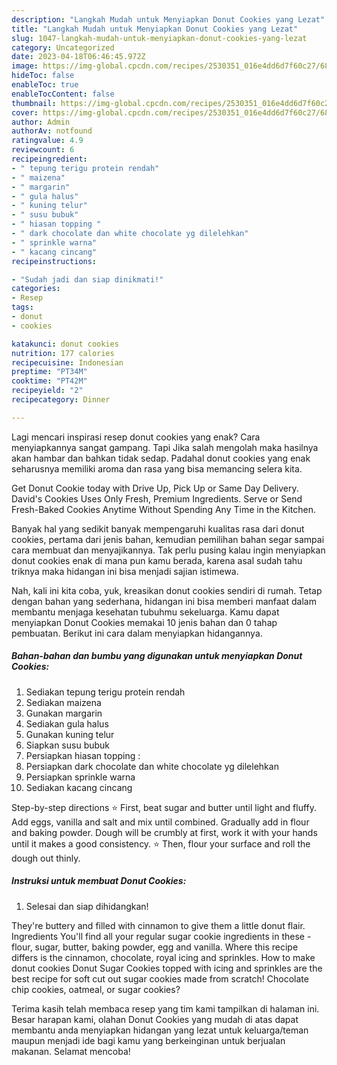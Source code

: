 ```yaml
---
description: "Langkah Mudah untuk Menyiapkan Donut Cookies yang Lezat"
title: "Langkah Mudah untuk Menyiapkan Donut Cookies yang Lezat"
slug: 1047-langkah-mudah-untuk-menyiapkan-donut-cookies-yang-lezat
category: Uncategorized
date: 2023-04-18T06:46:45.972Z
image: https://img-global.cpcdn.com/recipes/2530351_016e4dd6d7f60c27/680x482cq70/donut-cookies-foto-resep-utama.jpg
hideToc: false
enableToc: true
enableTocContent: false
thumbnail: https://img-global.cpcdn.com/recipes/2530351_016e4dd6d7f60c27/680x482cq70/donut-cookies-foto-resep-utama.jpg
cover: https://img-global.cpcdn.com/recipes/2530351_016e4dd6d7f60c27/680x482cq70/donut-cookies-foto-resep-utama.jpg
author: Admin
authorAv: notfound
ratingvalue: 4.9
reviewcount: 6
recipeingredient:
- " tepung terigu protein rendah"
- " maizena"
- " margarin"
- " gula halus"
- " kuning telur"
- " susu bubuk"
- " hiasan topping "
- " dark chocolate dan white chocolate yg dilelehkan"
- " sprinkle warna"
- " kacang cincang"
recipeinstructions:

- "Sudah jadi dan siap dinikmati!"
categories:
- Resep
tags:
- donut
- cookies

katakunci: donut cookies 
nutrition: 177 calories
recipecuisine: Indonesian
preptime: "PT34M"
cooktime: "PT42M"
recipeyield: "2"
recipecategory: Dinner

---
```



Lagi mencari inspirasi resep donut cookies yang enak? Cara menyiapkannya sangat gampang. Tapi Jika salah mengolah maka hasilnya akan hambar dan bahkan tidak sedap. Padahal donut cookies yang enak seharusnya memiliki aroma dan rasa yang bisa memancing selera kita.


Get Donut Cookie today with Drive Up, Pick Up or Same Day Delivery. David&#39;s Cookies Uses Only Fresh, Premium Ingredients. Serve or Send Fresh-Baked Cookies Anytime Without Spending Any Time in the Kitchen.

Banyak hal yang sedikit banyak mempengaruhi kualitas rasa dari donut cookies, pertama dari jenis bahan, kemudian pemilihan bahan segar sampai cara membuat dan menyajikannya. Tak perlu pusing kalau ingin menyiapkan donut cookies enak di mana pun kamu berada, karena asal sudah tahu triknya maka hidangan ini bisa menjadi sajian istimewa.


Nah, kali ini kita coba, yuk, kreasikan donut cookies sendiri di rumah. Tetap dengan bahan yang sederhana, hidangan ini bisa memberi manfaat dalam membantu menjaga kesehatan tubuhmu sekeluarga. Kamu dapat menyiapkan Donut Cookies memakai 10 jenis bahan dan 0 tahap pembuatan. Berikut ini cara dalam menyiapkan hidangannya.

<!--inarticleads1-->

##### Bahan-bahan dan bumbu yang digunakan untuk menyiapkan Donut Cookies:

1. Sediakan  tepung terigu protein rendah
1. Sediakan  maizena
1. Gunakan  margarin
1. Sediakan  gula halus
1. Gunakan  kuning telur
1. Siapkan  susu bubuk
1. Persiapkan  hiasan topping :
1. Persiapkan  dark chocolate dan white chocolate yg dilelehkan
1. Persiapkan  sprinkle warna
1. Sediakan  kacang cincang


Step-by-step directions ⭐ First, beat sugar and butter until light and fluffy. Add eggs, vanilla and salt and mix until combined. Gradually add in flour and baking powder. Dough will be crumbly at first, work it with your hands until it makes a good consistency. ⭐ Then, flour your surface and roll the dough out thinly. 

<!--inarticleads2-->

##### Instruksi untuk membuat Donut Cookies:


1. Selesai dan siap dihidangkan!

They&#39;re buttery and filled with cinnamon to give them a little donut flair. Ingredients You&#39;ll find all your regular sugar cookie ingredients in these - flour, sugar, butter, baking powder, egg and vanilla. Where this recipe differs is the cinnamon, chocolate, royal icing and sprinkles. How to make donut cookies Donut Sugar Cookies topped with icing and sprinkles are the best recipe for soft cut out sugar cookies made from scratch! Chocolate chip cookies, oatmeal, or sugar cookies? 

Terima kasih telah membaca resep yang tim kami tampilkan di halaman ini. Besar harapan kami, olahan Donut Cookies yang mudah di atas dapat membantu anda menyiapkan hidangan yang lezat untuk keluarga/teman maupun menjadi ide bagi kamu yang berkeinginan untuk berjualan makanan. Selamat mencoba!
